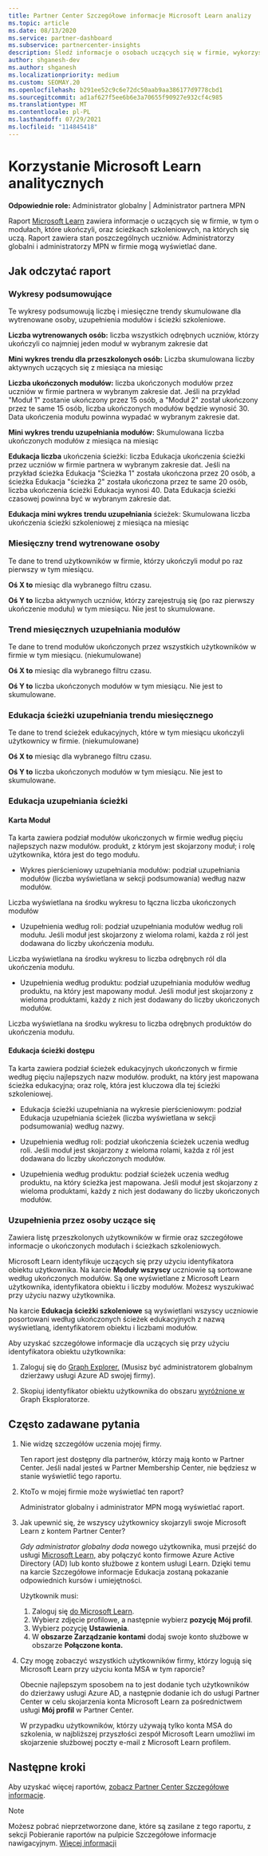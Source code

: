 ```yaml
---
title: Partner Center Szczegółowe informacje Microsoft Learn analizy
ms.topic: article
ms.date: 08/13/2020
ms.service: partner-dashboard
ms.subservice: partnercenter-insights
description: Śledź informacje o osobach uczących się w firmie, wykorzystując dane dotyczące poszczególnych szkoleń, ukończonych modułów, ukończonych ścieżek szkoleniowych i nie tylko.
author: shganesh-dev
ms.author: shganesh
ms.localizationpriority: medium
ms.custom: SEOMAY.20
ms.openlocfilehash: b291ee52c9c6e72dc50aab9aa386177d9778cbd1
ms.sourcegitcommit: ad1af627f5ee6b6e3a70655f90927e932cf4c985
ms.translationtype: MT
ms.contentlocale: pl-PL
ms.lasthandoff: 07/29/2021
ms.locfileid: "114845418"
---
```

# <a name="use-microsoft-learn-analytics-reports"></a>Korzystanie Microsoft Learn analitycznych

**Odpowiednie role:** Administrator globalny | Administrator partnera MPN

Raport [Microsoft Learn](/learn/) zawiera informacje o uczących się w firmie, w tym o modułach, które ukończyli, oraz ścieżkach szkoleniowych, na których się uczą. Raport zawiera stan poszczególnych uczniów. Administratorzy globalni i administratorzy MPN w firmie mogą wyświetlać dane.

## <a name="how-to-read-the-report"></a>Jak odczytać raport

### <a name="summary-charts"></a>Wykresy podsumowujące

Te wykresy podsumowują liczbę i miesięczne trendy skumulowane dla wytrenowane osoby, uzupełnienia modułów i ścieżki szkoleniowe.

**Liczba wytrenowanych osób:** liczba wszystkich odrębnych uczniów, którzy ukończyli co najmniej jeden moduł w wybranym zakresie dat 

**Mini wykres trendu dla przeszkolonych osób:** Liczba skumulowana liczby aktywnych uczących się z miesiąca na miesiąc 

**Liczba ukończonych modułów:** liczba ukończonych modułów przez uczniów w firmie partnera w wybranym zakresie dat.
Jeśli na przykład "Moduł 1" zostanie ukończony przez 15 osób, a "Moduł 2" został ukończony przez te same 15 osób, liczba ukończonych modułów będzie wynosić 30. Data ukończenia modułu powinna wypadać w wybranym zakresie dat.

**Mini wykres trendu uzupełniania modułów:** Skumulowana liczba ukończonych modułów z miesiąca na miesiąc 

**Edukacja liczba** ukończenia ścieżki: liczba Edukacja ukończenia ścieżki przez uczniów w firmie partnera w wybranym zakresie dat.
Jeśli na przykład ścieżka Edukacja "Ścieżka 1" została ukończona przez 20 osób, a ścieżka Edukacja "ścieżka 2" została ukończona przez te same 20 osób, liczba ukończenia ścieżki Edukacja wynosi 40. Data Edukacja ścieżki czasowej powinna być w wybranym zakresie dat.

**Edukacja mini wykres trendu uzupełniania** ścieżek: Skumulowana liczba ukończenia ścieżki szkoleniowej z miesiąca na miesiąc 

### <a name="trained-individuals-monthly-trend"></a>Miesięczny trend wytrenowane osoby

Te dane to trend użytkowników w firmie, którzy ukończyli moduł po raz pierwszy w tym miesiącu. 

**Oś X to** miesiąc dla wybranego filtru czasu. 

**Oś Y to** liczba aktywnych uczniów, którzy zarejestrują się (po raz pierwszy ukończenie modułu) w tym miesiącu. Nie jest to skumulowane.

### <a name="module-completions-monthly-trend"></a>Trend miesięcznych uzupełniania modułów

Te dane to trend modułów ukończonych przez wszystkich użytkowników w firmie w tym miesiącu. (niekumulowane) 

**Oś X to** miesiąc dla wybranego filtru czasu. 

**Oś Y to** liczba ukończonych modułów w tym miesiącu. Nie jest to skumulowane.

### <a name="learning-path-completions-monthly-trend"></a>Edukacja ścieżki uzupełniania trendu miesięcznego

Te dane to trend ścieżek edukacyjnych, które w tym miesiącu ukończyli użytkownicy w firmie. (niekumulowane) 

**Oś X to** miesiąc dla wybranego filtru czasu. 

**Oś Y to** liczba ukończonych modułów w tym miesiącu. Nie jest to skumulowane.

### <a name="learning-path-completion-tabs"></a>Edukacja uzupełniania ścieżki

#### <a name="module-tab"></a>Karta Moduł

Ta karta zawiera podział modułów ukończonych w firmie według pięciu najlepszych nazw modułów. produkt, z którym jest skojarzony moduł; i rolę użytkownika, która jest do tego modułu.  

- Wykres pierścieniowy uzupełniania modułów: podział uzupełniania modułów (liczba wyświetlana w sekcji podsumowania) według nazw modułów.

Liczba wyświetlana na środku wykresu to łączna liczba ukończonych modułów

- Uzupełnienia według roli: podział uzupełniania modułów według roli modułu. Jeśli moduł jest skojarzony z wieloma rolami, każda z ról jest dodawana do liczby ukończenia modułu.

Liczba wyświetlana na środku wykresu to liczba odrębnych ról dla ukończenia modułu. 

- Uzupełnienia według produktu: podział uzupełniania modułów według produktu, na który jest mapowany moduł. Jeśli moduł jest skojarzony z wieloma produktami, każdy z nich jest dodawany do liczby ukończonych modułów.    

Liczba wyświetlana na środku wykresu to liczba odrębnych produktów do ukończenia modułu.  

#### <a name="learning-path-tab"></a>Edukacja ścieżki dostępu

Ta karta zawiera podział ścieżek edukacyjnych ukończonych w firmie według pięciu najlepszych nazw modułów. produkt, na który jest mapowana ścieżka edukacyjna; oraz rolę, która jest kluczowa dla tej ścieżki szkoleniowej.  

- Edukacja ścieżki uzupełniania na wykresie pierścieniowym: podział Edukacja uzupełniania ścieżek (liczba wyświetlana w sekcji podsumowania) według nazwy.

- Uzupełnienia według roli: podział ukończenia ścieżek uczenia według roli. Jeśli moduł jest skojarzony z wieloma rolami, każda z ról jest dodawana do liczby ukończonych modułów.

- Uzupełnienia według produktu: podział ścieżek uczenia według produktu, na który ścieżka jest mapowana. Jeśli moduł jest skojarzony z wieloma produktami, każdy z nich jest dodawany do liczby ukończonych modułów.

### <a name="completions-by-learning-individuals"></a>Uzupełnienia przez osoby uczące się

Zawiera listę przeszkolonych użytkowników w firmie oraz szczegółowe informacje o ukończonych modułach i ścieżkach szkoleniowych.

Microsoft Learn identyfikuje uczących się przy użyciu identyfikatora obiektu użytkownika. Na karcie **Moduły wszyscy** uczniowie są sortowane według ukończonych modułów. Są one wyświetlane z Microsoft Learn użytkownika, identyfikatora obiektu i liczby modułów. Możesz wyszukiwać przy użyciu nazwy użytkownika. 

Na karcie **Edukacja ścieżki szkoleniowe** są wyświetlani wszyscy uczniowie posortowani według ukończonych ścieżek edukacyjnych z nazwą wyświetlaną, identyfikatorem obiektu i liczbami modułów.

Aby uzyskać szczegółowe informacje dla uczących się przy użyciu identyfikatora obiektu użytkownika: 

1. Zaloguj się do [Graph Explorer.](https://developer.microsoft.com/graph/graph-explorer ) (Musisz być administratorem globalnym dzierżawy usługi Azure AD swojej firmy).

2. Skopiuj identyfikator obiektu użytkownika do obszaru [wyróżnione w](https://graph.microsoft.com/v1.0/users/a9633ad7-c8dc-4587-b119-0bc286b0711f) Graph Eksploratorze. 

## <a name="frequently-asked-questions-faq"></a>Często zadawane pytania

1. Nie widzę szczegółów uczenia mojej firmy.

   Ten raport jest dostępny dla partnerów, którzy mają konto w Partner Center. Jeśli nadal jesteś w Partner Membership Center, nie będziesz w stanie wyświetlić tego raportu.

2. KtoTo w mojej firmie może wyświetlać ten raport? 

   Administrator globalny i administrator MPN mogą wyświetlać raport.

3. Jak upewnić się, że wszyscy użytkownicy skojarzyli swoje Microsoft Learn z kontem Partner Center?

   *Gdy administrator globalny doda* nowego użytkownika, musi przejść do usługi [Microsoft Learn,](/learn/) aby połączyć konto firmowe Azure Active Directory (AD) lub konto służbowe z kontem usługi Learn. Dzięki temu na karcie Szczegółowe informacje Edukacja zostaną pokazanie odpowiednich kursów i umiejętności.
   
   Użytkownik musi:
   
   1. Zaloguj się [do Microsoft Learn](/learn/).
   2. Wybierz zdjęcie profilowe, a następnie wybierz **pozycję Mój profil**.
   3. Wybierz pozycję **Ustawienia**.
   4. W **obszarze Zarządzanie kontami** dodaj swoje konto służbowe w obszarze **Połączone konta.**

4. Czy mogę zobaczyć wszystkich użytkowników firmy, którzy logują się Microsoft Learn przy użyciu konta MSA w tym raporcie?

   Obecnie najlepszym sposobem na to jest dodanie tych użytkowników do dzierżawy usługi Azure AD, a następnie dodanie ich do usługi Partner Center w celu skojarzenia konta Microsoft Learn za pośrednictwem usługi **Mój profil** w Partner Center. 

   W przypadku użytkowników, którzy używają tylko konta MSA do szkolenia, w najbliższej przyszłości zespół Microsoft Learn umożliwi im skojarzenie służbowej poczty e-mail z Microsoft Learn profilem. 

## <a name="next-steps"></a>Następne kroki

Aby uzyskać więcej raportów, [zobacz Partner Center Szczegółowe informacje](partner-center-insights.md).

>[!NOTE] 
> Możesz pobrać nieprzetworzone dane, które są zasilane z tego raportu, z sekcji Pobieranie raportów na pulpicie Szczegółowe informacje nawigacyjnym. [Więcej informacji](insights-download-reports.md) 
